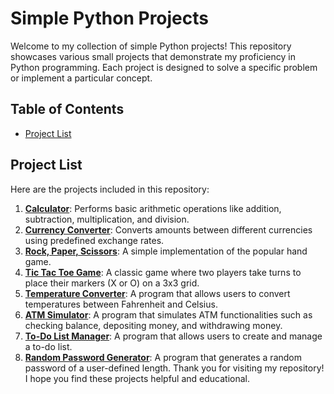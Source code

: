 # Simple Python Projects

Welcome to my collection of simple Python projects! This repository showcases various small projects that demonstrate my proficiency in Python programming. Each project is designed to solve a specific problem or implement a particular concept.

## Table of Contents

- [Project List](#project-list)

## Project List

Here are the projects included in this repository:

1. **[Calculator](https://github.com/mithrakaliraj/basic-python-projects/blob/main/calculator.py)**: Performs basic arithmetic operations like addition, subtraction, multiplication, and division.
2. **[Currency Converter](https://github.com/mithrakaliraj/basic-python-projects/blob/main/currencyconverter.py)**: Converts amounts between different currencies using predefined exchange rates.
3. **[Rock, Paper, Scissors](https://github.com/mithrakaliraj/basic-python-projects/blob/main/rockpaperscissors.py)**: A simple implementation of the popular hand game.
4. **[Tic Tac Toe Game](https://github.com/mithrakaliraj/basic-python-projects/blob/main/tic%20tac%20toe.py)**: A classic game where two players take turns to place their markers (X or O) on a 3x3 grid.
5. **[Temperature Converter](https://github.com/mithrakaliraj/basic-python-projects/blob/main/TemperatureConverter.py)**: A program that allows users to convert temperatures between Fahrenheit and Celsius.
6. **[ATM Simulator](https://github.com/mithrakaliraj/basic-python-projects/blob/main/ATM%20stimulator.py)**: A program that simulates ATM functionalities such as checking balance, depositing money, and withdrawing money.
7. **[To-Do List Manager](https://github.com/mithrakaliraj/basic-python-projects/blob/main/todolist.py)**: A program that allows users to create and manage a to-do list.
8. **[Random Password Generator](https://github.com/mithrakaliraj/basic-python-projects/blob/main/randompasswordgenerator.py)**: A program that generates a random password of a user-defined length.
Thank you for visiting my repository! I hope you find these projects helpful and educational.
